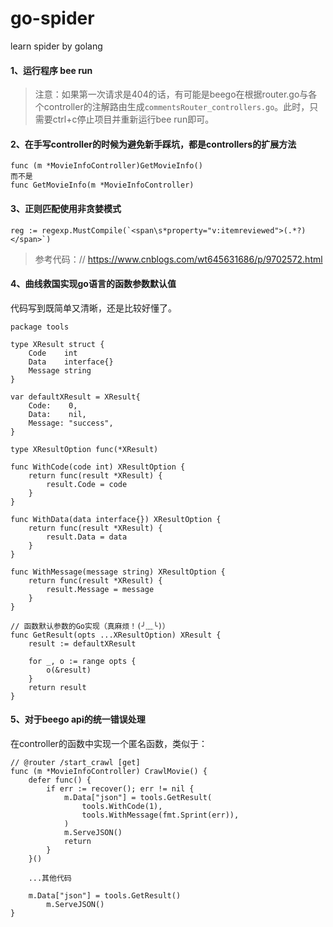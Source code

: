 # go-spider
learn spider by golang

#### 1、运行程序 bee run 
> 注意：如果第一次请求是404的话，有可能是beego在根据router.go与各个controller的注解路由生成`commentsRouter_controllers.go`。此时，只需要ctrl+c停止项目并重新运行bee run即可。

#### 2、在手写controller的时候为避免新手踩坑，都是controllers的扩展方法
```
func (m *MovieInfoController)GetMovieInfo() 
而不是
func GetMovieInfo(m *MovieInfoController)
```

#### 3、正则匹配使用非贪婪模式
```$xslt
reg := regexp.MustCompile(`<span\s*property="v:itemreviewed">(.*?)</span>`)
```
> 参考代码：// https://www.cnblogs.com/wt645631686/p/9702572.html

#### 4、曲线救国实现go语言的函数参数默认值
代码写到既简单又清晰，还是比较好懂了。

```$xslt
package tools

type XResult struct {
	Code    int
	Data    interface{}
	Message string
}

var defaultXResult = XResult{
	Code:    0,
	Data:    nil,
	Message: "success",
}

type XResultOption func(*XResult)

func WithCode(code int) XResultOption {
	return func(result *XResult) {
		result.Code = code
	}
}

func WithData(data interface{}) XResultOption {
	return func(result *XResult) {
		result.Data = data
	}
}

func WithMessage(message string) XResultOption {
	return func(result *XResult) {
		result.Message = message
	}
}

// 函数默认参数的Go实现（真麻烦！(╯﹏╰)）
func GetResult(opts ...XResultOption) XResult {
	result := defaultXResult

	for _, o := range opts {
		o(&result)
	}
	return result
}

```

#### 5、对于beego api的统一错误处理

在controller的函数中实现一个匿名函数，类似于：
```$xslt
// @router /start_crawl [get]
func (m *MovieInfoController) CrawlMovie() {
	defer func() {
		if err := recover(); err != nil {
			m.Data["json"] = tools.GetResult(
				tools.WithCode(1),
				tools.WithMessage(fmt.Sprint(err)),
			)
			m.ServeJSON()
			return
		}
	}()
	
	...其他代码
	
	m.Data["json"] = tools.GetResult()
        m.ServeJSON()
}
```
